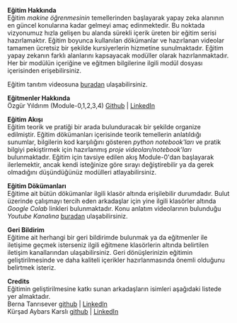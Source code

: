 **Eğitim Hakkında**     
Eğitim *makine öğrenmesinin* temellerinden başlayarak yapay zeka alanının en güncel konularına kadar gelmeyi amaç edinmektedir. Bu noktada vizyonumuz hızla gelişen bu alanda sürekli içerik üreten bir eğitim serisi hazırlamaktır. Eğitim boyunca kullanılan dökümanlar ve hazırlanan videolar tamamen ücretsiz bir şekilde kursiyerlerin hizmetine sunulmaktadır. Eğitim yapay zekanın farklı alanlarını kapsayacak modüller olarak hazırlanmaktadır. Her bir modülün içeriğine ve eğitmen bilgilerine ilgili modül dosyası içerisinden erişebilirsiniz.     

Eğitim tanıtım videosuna [buradan](https://www.youtube.com/watch?v=VGFW7YQx59E) ulaşabilirsiniz.       

**Eğitmenler Hakkında**     
Özgür Yıldırım (Module-0,1,2,3,4) [Github](https://github.com/OzgurYldrm) | [LinkedIn](https://www.linkedin.com/in/0zgur-yldrm/)        

**Eğitim Akışı**        
Eğitim teorik ve pratiği bir arada bulunduracak bir şekilde organize edilmiştir. Eğitim dökümanları içerisinde teorik temellerin anlatıldığı sunumlar, bilgilerin kod karşılığını gösteren *python notebook'ları* ve pratik bilgiyi pekiştirmek için hazırlanmış *proje videoları/notebook'ları* bulunmaktadır. Eğitim için tavsiye edilen akış Module-0'dan başlayarak ilerlemektir, ancak kendi isteğinize göre sırayı değiştirebilir ya da gerek olmadığını düşündüğünüz modülleri atlayabilirsiniz.     

**Eğitim Dökümanları**      
Eğitime ait bütün dökümanlar ilgili klasör altında erişilebilir durumdadır. Bulut üzerinde çalışmayı tercih eden arkadaşlar için yine ilgili klasörler altında *Google Colab* linkleri bulunmaktadır. Konu anlatım videolarının bulunduğu *Youtube Kanalına* [buradan](https://www.youtube.com/@F%C3%BCt%C3%BCrist_AIntelligence) ulaşabilirsiniz.       

**Geri Bildirim**       
Eğitime ait herhangi bir geri bildirimde bulunmak ya da eğitmenler ile iletişime geçmek isterseniz ilgili eğitmene klasörlerin altında belirtilen iletişim kanallarından ulaşabilirsiniz. Geri dönüşlerinizin eğitimin geliştirilmesinde ve daha kaliteli içerikler hazırlanmasında önemli olduğunu belirtmek isteriz.

**Credits**     
Eğitimin geliştirilmesine katkı sunan arkadaşların isimleri aşağıdaki listede yer almaktadır.       
Berna Tanrısever [github](https://github.com/Berna-T) | [LinkedIn](https://www.linkedin.com/in/berna-tanrisever/)     
Kürşad Aybars Karslı [github](https://github.com/mrvictory1) | [LinkedIn](https://www.linkedin.com/in/k%C3%BCr%C5%9Fad-aybars-karsl%C4%B1-046a17349/)